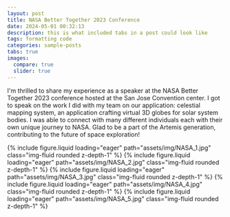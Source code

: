 ```yaml
---
layout: post
title: NASA Better Together 2023 Conference
date: 2024-05-01 00:32:13
description: this is what included tabs in a post could look like
tags: formatting code
categories: sample-posts
tabs: true
images:
  compare: true
  slider: true
---
```


I'm thrilled to share my experience as a speaker at the NASA Better Together 2023 conference hosted at the San Jose Convention center. I got to speak on the work I did with my team on our application: celestial mapping system, an application crafting virtual 3D globes for solar system bodies. I was able to connect with many different individuals each with their own unique journey to NASA. Glad to be a part of the Artemis generation, contributing to the future of space exploration!

<swiper-container keyboard="true" navigation="true" pagination="true" pagination-clickable="true" pagination-dynamic-bullets="true" rewind="true">
  <swiper-slide>{% include figure.liquid loading="eager" path="assets/img/NASA_1.jpg" class="img-fluid rounded z-depth-1" %}</swiper-slide>
  <swiper-slide>{% include figure.liquid loading="eager" path="assets/img/NASA_2.jpg" class="img-fluid rounded z-depth-1" %}</swiper-slide>
  <swiper-slide>{% include figure.liquid loading="eager" path="assets/img/NASA_3.jpg" class="img-fluid rounded z-depth-1" %}</swiper-slide>
  <swiper-slide>{% include figure.liquid loading="eager" path="assets/img/NASA_4.jpg" class="img-fluid rounded z-depth-1" %}</swiper-slide>
  <swiper-slide>{% include figure.liquid loading="eager" path="assets/img/NASA_5.jpg" class="img-fluid rounded z-depth-1" %}</swiper-slide>
</swiper-container>
